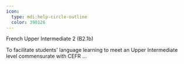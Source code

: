 ```yaml
---
icon:
  type: mdi:help-circle-outline
  color: 398126
---
```


French Upper Intermediate 2 (B2.1b)

To facilitate students' language learning to meet an Upper Intermediate level commensurate with CEFR ... 
